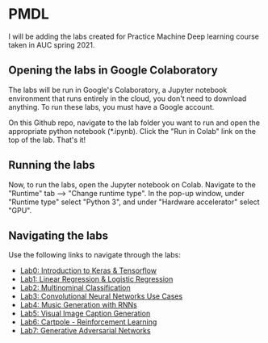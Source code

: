 # PMDL
I will be adding the labs created for Practice Machine Deep learning course taken in AUC spring 2021.

## Opening the labs in Google Colaboratory

The labs will be run in Google's Colaboratory, a Jupyter notebook environment that runs entirely in the cloud, you don't need to download anything. To run these labs, you must have a Google account.

On this Github repo, navigate to the lab folder you want to run and open the appropriate python notebook (*.ipynb). Click the "Run in Colab" link on the top of the lab. That's it!

## Running the labs

Now, to run the labs, open the Jupyter notebook on Colab. Navigate to the "Runtime" tab --> "Change runtime type". In the pop-up window, under "Runtime type" select "Python 3", and under "Hardware accelerator" select "GPU".

## Navigating the labs

Use the following links to navigate through the labs:

* [Lab0: Introduction to Keras & Tensorflow](lab0/README.md)
* [Lab1: Linear Regression & Logistic Regression](lab1/README.md)
* [Lab2: Multinominal Classification](lab2/README.md)
* [Lab3: Convolutional Neural Networks Use Cases](lab3/README.md)
* [Lab4: Music Generation with RNNs](lab4/README.md)
* [Lab5: Visual Image Caption Generation](lab5/README.md)
* [Lab6: Cartpole - Reinforcement Learning](lab6/README.md)
* [Lab7: Generative Adversarial Networks](lab7/README.md)
